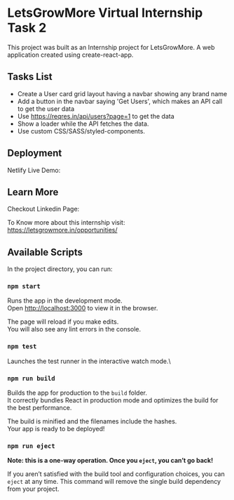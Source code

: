 # LetsGrowMore Virtual Internship Task 2

This project was built as an Internship project for LetsGrowMore. A web application created using create-react-app. 

## Tasks List

- Create a User card grid layout having a navbar showing any brand name 
- Add a button in the navbar saying 'Get Users', which makes an API call to get the user data
- Use https://reqres.in/api/users?page=1 to get the data 
- Show a loader while the API fetches the data. 
- Use custom CSS/SASS/styled-components.

## Deployment

Netlify Live Demo: 

## Learn More

Checkout Linkedin Page: 

To Know more about this internship visit: https://letsgrowmore.in/opportunities/

## Available Scripts

In the project directory, you can run:

### `npm start`

Runs the app in the development mode.\
Open [http://localhost:3000](http://localhost:3000) to view it in the browser.

The page will reload if you make edits.\
You will also see any lint errors in the console.

### `npm test`

Launches the test runner in the interactive watch mode.\

### `npm run build`

Builds the app for production to the `build` folder.\
It correctly bundles React in production mode and optimizes the build for the best performance.

The build is minified and the filenames include the hashes.\
Your app is ready to be deployed!

### `npm run eject`

**Note: this is a one-way operation. Once you `eject`, you can’t go back!**

If you aren’t satisfied with the build tool and configuration choices, you can `eject` at any time. This command will remove the single build dependency from your project.




